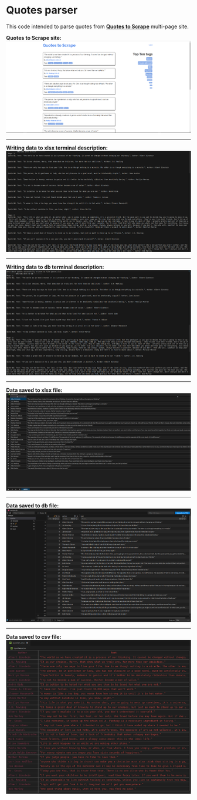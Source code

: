 # Quotes parser
This code intended to parse quotes from [**Quotes to Scrape**](https://quotes.toscrape.com/) multi-page site.

**Quotes to Scrape site:**
![](https://github.com/MishanyaS/quotes_parser/blob/main/photos/5.png?raw=true)

___

**Writing data to xlsx terminal description:**
![](https://github.com/MishanyaS/quotes_parser/blob/main/photos/1.png?raw=true)

___

**Writing data to db terminal description:**
![](https://github.com/MishanyaS/quotes_parser/blob/main/photos/2.png?raw=true)

___

**Data saved to xlsx file:**
![](https://github.com/MishanyaS/quotes_parser/blob/main/photos/3.png?raw=true)

___

**Data saved to db file:**
![](https://github.com/MishanyaS/quotes_parser/blob/main/photos/4.png?raw=true)

___

**Data saved to csv file:**
![](https://github.com/MishanyaS/quotes_parser/blob/main/photos/6.png?raw=true)


